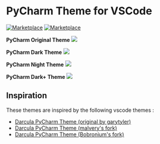 # PyCharm Theme for VSCode

[![Marketplace](https://vsmarketplacebadge.apphb.com/version/nicohlr.pycharm.svg)](https://marketplace.visualstudio.com/items/nicohlr.pycharm) [![Marketplace](https://vsmarketplacebadge.apphb.com/installs/nicohlr.pycharm.svg)](https://marketplace.visualstudio.com/items/nicohlr.pycharm)



**PyCharm Original Theme**
![](https://raw.githubusercontent.com/nicohlr/vscode-pycharm-theme/main/screenshots/pycharm-original.png)

**PyCharm Dark Theme**
![](https://raw.githubusercontent.com/nicohlr/vscode-pycharm-theme/main/screenshots/pycharm-dark.png)

**PyCharm Night Theme**
![](https://raw.githubusercontent.com/nicohlr/vscode-pycharm-theme/main/screenshots/pycharm-night.png)

**PyCharm Dark+ Theme**
![](https://raw.githubusercontent.com/nicohlr/vscode-pycharm-theme/main/screenshots/pycharm-darkplus.png)

## Inspiration

These themes are inspired by the following vscode themes :

- [Darcula PyCharm Theme (original by garytyler)](https://github.com/garytyler/vscode-darcula-pycharm-theme)
- [Darcula PyCharm Theme (malvery's fork)](https://github.com/malvery/vscode-darcula-pycharm-theme)
- [Darcula PyCharm Theme (Bobronium's fork)](https://github.com/Bobronium/vscode-pycharm-darcula-theme)